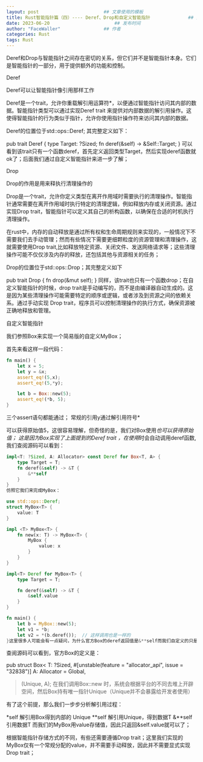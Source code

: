 ```yaml
---
layout: post                        ## 文章使用的模板
title: Rust智能指针篇（四）---- Deref、Drop和自定义智能指针				## 文章的标题
date: 2023-06-20						## 发布时间
author: "FaceWaller"                ## 作者
categories: Rust
tags: Rust
---
```


Deref和Drop与智能指针之间存在密切的关系，但它们并不是智能指针本身。它们是智能指针的一部分，用于提供额外的功能和控制。

Deref

Deref可以让智能指针像引用那样工作

Deref是一个trait，允许你重载解引用运算符*，以便通过智能指针访问其内部的数据。智能指针类型可以通过实现Deref trait 来提供对内部数据的解引用操作。这使得智能指针的行为类似于指针，允许你使用指针操作符来访问其内部的数据。

Deref的位置位于std::ops::Deref; 其完整定义如下：

pub trait Deref {
    type Target: ?Sized;
    fn deref(&self) -> &Self::Target;
}
可以看到该trait只有一个函数deref，首先定义返回类型Target，然后实现deref函数就ok了；后面我们通过自定义智能指针来进一步了解；

Drop

Drop的作用是用来释执行清理操作的

Drop是一个trait，允许你定义类型在离开作用域时需要执行的清理操作。智能指针通常需要在离开作用域时执行特定的清理逻辑，例如释放内存或关闭资源。通过实现Drop trait，智能指针可以定义其自己的析构函数，以确保在合适的时机执行清理操作。

在rust中，内存的自动释放是通过所有权和生命周期规则来实现的，一般情况下不需要我们去手动管理；然而有些情况下需要更细颗粒度的资源管理和清理操作，这就需要使用Drop trait,比如释放特定资源、关闭文件、发送网络请求等；这些清理操作可能不仅仅涉及内存的释放，还包括其他与资源相关的任务；

Drop的位置位于std::ops::Drop；其完整定义如下

pub trait Drop {
    fn drop(&mut self);
}
同样，该trait也只有一个函数drop；在自定义智能指针的时候，drop trait是手动编写的，而不是由编译器自动生成的。这是因为某些清理操作可能需要特定的顺序或逻辑，或者涉及到资源之间的依赖关系。通过手动实现 Drop trait，程序员可以控制清理操作的执行方式，确保资源被正确地释放和管理。

自定义智能指针

我们参照Box来实现一个简易版的自定义MyBox；

首先来看这样一段代码：

```rust
fn main() {
    let x = 5;
    let y = &x;
    assert_eq!(5,x);
    assert_eq!(5,*y);

  	let b = Box::new(5);
    assert_eq!(*b, 5);
}
```

三个assert语句都能通过； 常规的引用y通过解引用符号*

可以获得原始值5，这很容易理解，但奇怪的是，我们对Box使用*也可以获得原始值； 这是因为Box实现了上面提到的Deref trait ，在使用*时会自动调用deref函数,我们查阅源码可以看到：

```rust
impl<T: ?Sized, A: Allocator> const Deref for Box<T, A> {
    type Target = T;
    fn deref(&self) -> &T {
        &**self
    }
}
仿照它我们来完成MyBox：

use std::ops::Deref;
struct MyBox<T> {
    value: T
}

impl <T> MyBox<T> {
    fn new(x: T) -> MyBox<T> {
        MyBox {
            value: x
        }
    }
}

impl<T> Deref for MyBox<T> {
    type Target = T;

    fn deref(&self) -> &T {
        &self.value
    }
}

fn main() {
    let b = MyBox::new(5);
    let v1 = *b;
    let v2 = *(b.deref());  // 这样调用也是一样的
}这里很多人可能会有一点疑问，为什么官方Box的deref返回值是&**self而我们自定义的只是&self.value呢；这里要说一下，我们的MyBox只是一个简单的模仿，并没有Box开辟堆空间的能力而是把value存储在内存中；
```

查阅源码可以看到，官方Box的定义是：

pub struct Box<
    T: ?Sized,
    #[unstable(feature = "allocator_api", issue = "32838")] A: Allocator = Global,
>(Unique<T>, A);
在我们调用Box::new 时，系统会根据平台的不同去堆上开辟空间，然后Box持有唯一指针Unique（Unique并不会暴露给开发者使用）

有了这个前提，那么我们一步步分析解引用过程：

*self 解引用Box得到内部的 Unique<T>
**self 解引用Unique<T>，得到数据T
&**self 引用数据T
而我们的MyBox用value存储值，因此只返回&self.value就可以了；

根据智能指针存储方式的不同，有些还需要遵循Drop trait；这里我们实现的MyBox仅有一个常规分配的value，并不需要手动释放，因此并不需要显式实现Drop trait；